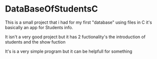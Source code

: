 # DataBaseOfStudentsC
This is a small project that i had for my first "database" using files in C it's basically an app for Students info.

It isn't a very good project but it has 2 fuctionality's the introduction of students and the show fuction

It's is a very simple program but it can be helpfull for something
